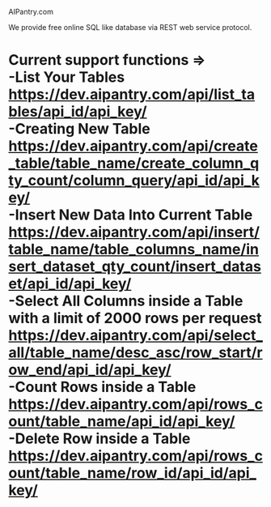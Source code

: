 AIPantry.com <br/>

We provide free online SQL like database via REST web service protocol. <br/>

Current support functions => <br/>
-List Your Tables <br/>
https://dev.aipantry.com/api/list_tables/api_id/api_key/ <br/>
-Creating New Table <br/>
https://dev.aipantry.com/api/create_table/table_name/create_column_qty_count/column_query/api_id/api_key/ <br/>
-Insert New Data Into Current Table <br/>
https://dev.aipantry.com/api/insert/table_name/table_columns_name/insert_dataset_qty_count/insert_dataset/api_id/api_key/<br/>
-Select All Columns inside a Table with a limit of 2000 rows per request <br/>
https://dev.aipantry.com/api/select_all/table_name/desc_asc/row_start/row_end/api_id/api_key/<br/>
-Count Rows inside a Table <br/>
https://dev.aipantry.com/api/rows_count/table_name/api_id/api_key/<br/>
-Delete Row inside a Table <br/>
https://dev.aipantry.com/api/rows_count/table_name/row_id/api_id/api_key/<br/>
========
